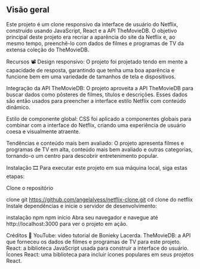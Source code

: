 ## Visão geral  
Este projeto é um clone responsivo da interface de usuário do Netflix, construído usando JavaScript, React e a API TheMovieDB. O objetivo principal deste projeto era recriar a aparência do site da Netflix e, ao mesmo tempo, preenchê-lo com dados de filmes e programas de TV da extensa coleção do TheMovieDB.

Recursos 📽️
Design responsivo: O projeto foi projetado tendo em mente a capacidade de resposta, garantindo que tenha uma boa aparência e funcione bem em uma variedade de tamanhos de tela e dispositivos.

Integração da API TheMovieDB: O projeto aproveita a API TheMovieDB para buscar dados como pôsteres de filmes, títulos e descrições. Esses dados são então usados ​​para preencher a interface estilo Netflix com conteúdo dinâmico.

Estilo de componente global: CSS foi aplicado a componentes globais para combinar com a interface do Netflix, criando uma experiência de usuário coesa e visualmente atraente.

Tendências e conteúdo mais bem avaliado: O projeto apresenta filmes e programas de TV em alta, conteúdo mais bem avaliado e outras categorias, tornando-o um centro para descobrir entretenimento popular.

Instalação 🎞️
Para executar este projeto em sua máquina local, siga estas etapas:

Clone o repositório

clone git https://github.com/angelalvess/netflix-clone.git
cd clone do netflix
Instale dependências e inicie o servidor de desenvolvimento:

instalação npm
npm início
Abra seu navegador e navegue até http://localhost:3000 para ver o projeto em ação.

Créditos 🍿
YouTube: vídeo tutorial de Bonieky Lacerda.
TheMovieDB: a API que forneceu os dados de filmes e programas de TV para este projeto.
React: a biblioteca JavaScript usada para construir a interface do usuário.
Ícones React: uma biblioteca para incluir ícones populares em seus projetos React.
